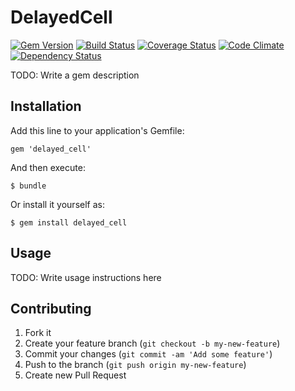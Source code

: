 # DelayedCell

[![Gem Version](https://badge.fury.io/rb/delayed_cell.png)](https://rubygems.org/gems/delayed_cell)
[![Build Status](https://travis-ci.org/gabynaiman/delayed_cell.png?branch=master)](https://travis-ci.org/gabynaiman/delayed_cell)
[![Coverage Status](https://coveralls.io/repos/gabynaiman/delayed_cell/badge.png?branch=master)](https://coveralls.io/r/gabynaiman/delayed_cell?branch=master)
[![Code Climate](https://codeclimate.com/github/gabynaiman/delayed_cell.png)](https://codeclimate.com/github/gabynaiman/delayed_cell)
[![Dependency Status](https://gemnasium.com/gabynaiman/delayed_cell.png)](https://gemnasium.com/gabynaiman/delayed_cell)

TODO: Write a gem description

## Installation

Add this line to your application's Gemfile:

    gem 'delayed_cell'

And then execute:

    $ bundle

Or install it yourself as:

    $ gem install delayed_cell

## Usage

TODO: Write usage instructions here

## Contributing

1. Fork it
2. Create your feature branch (`git checkout -b my-new-feature`)
3. Commit your changes (`git commit -am 'Add some feature'`)
4. Push to the branch (`git push origin my-new-feature`)
5. Create new Pull Request

